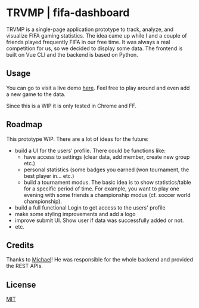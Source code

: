 # TRVMP | fifa-dashboard

TRVMP is a single-page application prototype to track, analyze, and visualize FIFA gaming statistics. The idea came up while I and a couple of friends played frequently FIFA in our free time. It was always a real competition for us, so we decided to display some data. The frontend is built on Vue CLI and the backend is based on Python. 
 

## Usage

You can go to visit a live demo [here](https://andreasden.github.io/fifa-dashboard).
Feel free to play around and even add a new game to the data.

Since this is a WIP it is only tested in Chrome and FF. 

## Roadmap
This prototype WIP. There are a lot of ideas for the future: 
- build a UI for the users' profile. There could be functions like:
  - have access to settings (clear data, add member, create new group etc.)
  - personal statistics (some badges you earned (won tournament, the best player in... etc.)
  - build a tournament modus. The basic idea is to show statistics/table for a specific period of time. For example, you want to play one evening with some friends a championship modus (cf. soccer world championship).
- build a full functional Login to get access to the users' profile
- make some styling improvements and add a logo
- improve submit UI. Show user if data was successfully added or not.
- etc.

## Credits
Thanks to [Michael](https://github.com/mymindwentblvnk)! He was responsible for the whole backend and provided the REST APIs. 

## License
[MIT](https://choosealicense.com/licenses/mit/)

